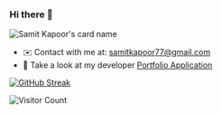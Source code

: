 ### Hi there 👋 

![Samit Kapoor's card name](https://cardivo.vercel.app/api?name=📛%20Samit%20Kapoor&description=20%20Year%20Old,%20CSE%20Undergrad%20from%20New%20Delhi,%20India.%20📌%20Currently%20working%20on%20Flutter,%20DSA,%20Node.js🔭&image=https://user-images.githubusercontent.com/77121931/166812138-75ad476d-375f-4b93-bb27-27783b714a0a.jpg&backgroundColor=%237957d4&linkedin=Samit%20%20Kapoor&github=samitkapoor&pattern=ticTacToe&colorPattern=%239a68ff)

- ✉️ Contact with me at: samitkapoor77@gmail.com
- 👀 Take a look at my developer [Portfolio Application](https://github.com/samitkapoor/portfolio)

<!-- ![SmartSelect_20220203-171423_One UI Home](https://user-images.githubusercontent.com/77121931/152338983-9cb9570c-0a18-4cff-b9e2-6b211bfd8fd2.gif)![SmartSelect_20220203-171515](https://user-images.githubusercontent.com/77121931/152338910-81b01713-e751-4454-b4f6-882bd8f48560.gif) -->

[![GitHub Streak](https://github-readme-streak-stats.herokuapp.com?user=samitkapoor&theme=buefy-dark&hide_border=true&date_format=j%20M%5B%20Y%5D)](https://git.io/streak-stats)  

![Visitor Count](https://profile-counter.glitch.me/{samitkapoor}/count.svg)

<!-- ![snake gif](https://github.com/samitkapoor/samitkapoor/blob/output/github-contribution-grid-snake.gif) -->
